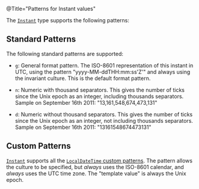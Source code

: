 @Title="Patterns for Instant values"

The [`Instant`](noda-type://NodaTime.Instant) type supports the following patterns:

Standard Patterns
-----------------

The following standard patterns are supported:

- `g`: General format pattern.
  The ISO-8601 representation of this instant in UTC, using the
  pattern "yyyy-MM-ddTHH:mm:ss'Z'" and always using the invariant culture.
  This is the default format pattern.

- `n`: Numeric with thousand separators.
  This gives the number of ticks since the Unix epoch as an integer,
  including thousands separators. Sample on September 16th 2011:
  "13,161,548,674,473,131"

- `d`: Numeric without thousand separators.
  This gives the number of ticks since the Unix epoch as an integer,
  not including thousands separators. Sample on September 16th 2011:
  "13161548674473131"

Custom Patterns
---------------

[`Instant`](noda-type://NodaTime.Instant) supports all the [`LocalDateTime` custom patterns](localdatetime-patterns).
The pattern allows the culture to be specified, but *always* uses the ISO-8601 calendar, and *always* uses the UTC
time zone. The "template value" is always the Unix epoch.
